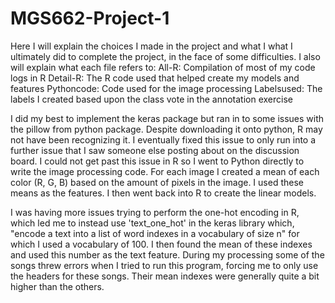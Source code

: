 # MGS662-Project-1
Here I will explain the choices I made in the project and what I what I ultimately did to complete the project, in the face of some difficulties.
I also will explain what each file refers to:
All-R: Compilation of most of my code logs in R
Detail-R: The R code used that helped create my models and features
Pythoncode: Code used for the image processing
Labelsused: The labels I created based upon the class vote in the annotation exercise


I did my best to implement the keras package but ran in to some issues with the pillow from python package. Despite downloading it onto python, R may not have been recognizing it. I eventually fixed this issue to only run into a further issue that I saw someone else posting about on the discussion board. I could not get past this issue in R so I went to Python directly to write the image processing code. For each image I created a mean of each color (R, G, B) based on the amount of pixels in the image. I used these means as the features. I then went back into R to create the linear models.

I was having more issues trying to perform the one-hot encoding in R, which led me to instead use 'text_one_hot' in the keras library which, "encode a text into a list of word indexes in a vocabulary of size n" for which I used a vocabulary of 100. I then found the mean of these indexes and used this number as the text feature. During my processing some of the songs threw errors when I tried to run this program, forcing me to only use the headers for these songs. Their mean indexes were generally quite a bit higher than the others.
